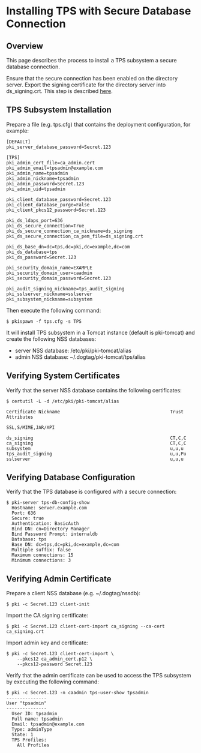 Installing TPS with Secure Database Connection
==============================================

Overview
--------

This page describes the process to install a TPS subsystem a secure database connection.

Ensure that the secure connection has been enabled on the directory server.
Export the signing certificate for the directory server into ds_signing.crt.
This step is described [here](https://www.dogtagpki.org/wiki/DS_SSL).

TPS Subsystem Installation
--------------------------

Prepare a file (e.g. tps.cfg) that contains the deployment configuration, for example:

```
[DEFAULT]
pki_server_database_password=Secret.123

[TPS]
pki_admin_cert_file=ca_admin.cert
pki_admin_email=tpsadmin@example.com
pki_admin_name=tpsadmin
pki_admin_nickname=tpsadmin
pki_admin_password=Secret.123
pki_admin_uid=tpsadmin

pki_client_database_password=Secret.123
pki_client_database_purge=False
pki_client_pkcs12_password=Secret.123

pki_ds_ldaps_port=636
pki_ds_secure_connection=True
pki_ds_secure_connection_ca_nickname=ds_signing
pki_ds_secure_connection_ca_pem_file=ds_signing.crt

pki_ds_base_dn=dc=tps,dc=pki,dc=example,dc=com
pki_ds_database=tps
pki_ds_password=Secret.123

pki_security_domain_name=EXAMPLE
pki_security_domain_user=caadmin
pki_security_domain_password=Secret.123

pki_audit_signing_nickname=tps_audit_signing
pki_sslserver_nickname=sslserver
pki_subsystem_nickname=subsystem
```

Then execute the following command:

```
$ pkispawn -f tps.cfg -s TPS
```

It will install TPS subsystem in a Tomcat instance (default is pki-tomcat) and create the following NSS databases:
* server NSS database: /etc/pki/pki-tomcat/alias
* admin NSS database: ~/.dogtag/pki-tomcat/tps/alias

Verifying System Certificates
-----------------------------

Verify that the server NSS database contains the following certificates:

```
$ certutil -L -d /etc/pki/pki-tomcat/alias

Certificate Nickname                                         Trust Attributes
                                                             SSL,S/MIME,JAR/XPI

ds_signing                                                   CT,C,C
ca_signing                                                   CT,C,C
subsystem                                                    u,u,u
tps_audit_signing                                            u,u,Pu
sslserver                                                    u,u,u
```

Verifying Database Configuration
--------------------------------

Verify that the TPS database is configured with a secure connection:

```
$ pki-server tps-db-config-show
  Hostname: server.example.com
  Port: 636
  Secure: true
  Authentication: BasicAuth
  Bind DN: cn=Directory Manager
  Bind Password Prompt: internaldb
  Database: tps
  Base DN: dc=tps,dc=pki,dc=example,dc=com
  Multiple suffix: false
  Maximum connections: 15
  Minimum connections: 3
```

Verifying Admin Certificate
---------------------------

Prepare a client NSS database (e.g. ~/.dogtag/nssdb):

```
$ pki -c Secret.123 client-init
```

Import the CA signing certificate:

```
$ pki -c Secret.123 client-cert-import ca_signing --ca-cert ca_signing.crt
```

Import admin key and certificate:

```
$ pki -c Secret.123 client-cert-import \
    --pkcs12 ca_admin_cert.p12 \
    --pkcs12-password Secret.123
```

Verify that the admin certificate can be used to access the TPS subsystem by executing the following command:

```
$ pki -c Secret.123 -n caadmin tps-user-show tpsadmin
---------------
User "tpsadmin"
---------------
  User ID: tpsadmin
  Full name: tpsadmin
  Email: tpsadmin@example.com
  Type: adminType
  State: 1
  TPS Profiles:
    All Profiles
```
